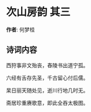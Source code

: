 # 次山房韵  其三

**作者**: 何梦桂

## 诗词内容

西狩事非文殆丧，舂陵书出道宁孤。

六经有舌存先圣，千古留心付后儒。

杲日丽天随处见，逝川行地几时无。

斋居珍重赓歌意，即此全吞太极图。

